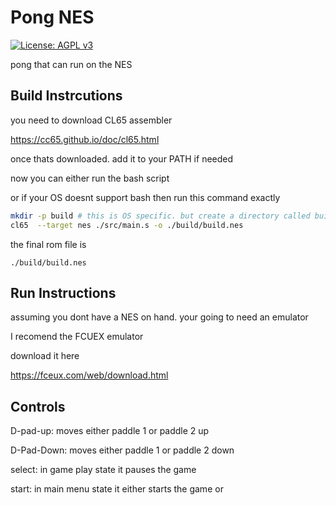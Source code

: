 # Pong NES

[![License: AGPL v3](https://img.shields.io/badge/License-AGPL_v3-blue.svg)](https://www.gnu.org/licenses/agpl-3.0)

pong that can run on the NES  

## Build Instrcutions

you need to download CL65 assembler

https://cc65.github.io/doc/cl65.html

once thats downloaded. add it to your PATH if needed

now you can either run the bash script 

or if your OS doesnt support bash then run this command exactly

```sh
mkdir -p build # this is OS specific. but create a directory called build 
cl65  --target nes ./src/main.s -o ./build/build.nes

```
the final rom file is

``./build/build.nes``


## Run Instructions

assuming you dont have a NES on hand. your going to need an emulator

I recomend the FCUEX emulator

download it here

https://fceux.com/web/download.html


## Controls

D-pad-up: moves either paddle 1 or paddle 2 up

D-Pad-Down: moves either paddle 1 or paddle 2 down

select: in game play state it pauses the game

start: in main menu state it either starts the game or 
